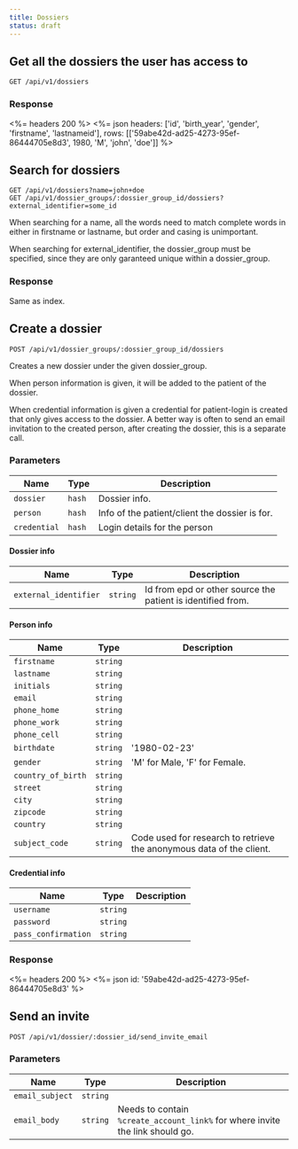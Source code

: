 ```yaml
---
title: Dossiers
status: draft
---
```


## Get all the dossiers the user has access to

    GET /api/v1/dossiers

### Response

<%= headers 200 %>
<%= json headers: ['id', 'birth_year', 'gender', 'firstname', 'lastnameid'],
         rows: [['59abe42d-ad25-4273-95ef-86444705e8d3', 1980, 'M', 'john', 'doe']]
%>


## Search for dossiers

    GET /api/v1/dossiers?name=john+doe
    GET /api/v1/dossier_groups/:dossier_group_id/dossiers?external_identifier=some_id

When searching for a name, all the words need to match complete words in either in firstname or lastname, but order and casing is unimportant.

When searching for external_identifier, the dossier_group must be specified, since they are only garanteed unique within a dossier_group.

### Response

Same as index.


## Create a dossier

    POST /api/v1/dossier_groups/:dossier_group_id/dossiers

Creates a new dossier under the given dossier_group.

When person information is given, it will be added to the patient of the dossier.

When credential information is given a credential for patient-login is created that only gives access to the dossier.
A better way is often to send an email invitation to the created person, after creating the dossier, this is a separate call.

### Parameters

Name        | Type   | Description
------------|--------|--------------
`dossier`   | `hash` | Dossier info.
`person`    | `hash` | Info of the patient/client the dossier is for.
`credential`| `hash` | Login details for the person

#### Dossier info

Name                  | Type   | Description
----------------------|--------|--------------
`external_identifier` | `string` | Id from epd or other source the patient is identified from.

#### Person info

Name               | Type     | Description
-------------------|----------|--------------
`firstname`        | `string` |
`lastname`         | `string` |
`initials`         | `string` |
`email`            | `string` |
`phone_home`       | `string` |
`phone_work`       | `string` |
`phone_cell`       | `string` |
`birthdate`        | `string` | '1980-02-23'
`gender`           | `string` | 'M' for Male, 'F' for Female.
`country_of_birth` | `string` |
`street`           | `string` |
`city`             | `string` |
`zipcode`          | `string` |
`country`          | `string` |
`subject_code`     | `string` | Code used for research to retrieve the anonymous data of the client.

#### Credential info

Name                | Type     | Description
--------------------|----------|-----
`username`          | `string`
`password`          | `string`
`pass_confirmation` | `string`

### Response

<%= headers 200 %>
<%= json id: '59abe42d-ad25-4273-95ef-86444705e8d3' %>


## Send an invite

    POST /api/v1/dossier/:dossier_id/send_invite_email

### Parameters

Name            | Type     | Description
----------------|----------|--------------
`email_subject` | `string` |
`email_body`    | `string` | Needs to contain `%create_account_link%` for where invite the link should go.
